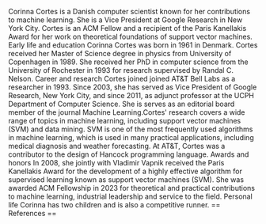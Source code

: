 Corinna Cortes is a Danish computer scientist known for her
contributions to machine learning. She is a Vice President at Google
Research in New York City. Cortes is an ACM Fellow and a recipient of
the Paris Kanellakis Award for her work on theoretical foundations of
support vector machines. Early life and education Corinna Cortes was
born in 1961 in Denmark. Cortes received her Master of Science degree in
physics from University of Copenhagen in 1989. She received her PhD in
computer science from the University of Rochester in 1993 for research
supervised by Randal C. Nelson. Career and research Cortes joined joined
AT&T Bell Labs as a researcher in 1993. Since 2003, she has served as
Vice President of Google Research, New York City, and since 2011, as
adjunct professor at the UCPH Department of Computer Science. She is
serves as an editorial board member of the journal Machine
Learning.Cortes\' research covers a wide range of topics in machine
learning, including support vector machines (SVM) and data mining. SVM
is one of the most frequently used algorithms in machine learning, which
is used in many practical applications, including medical diagnosis and
weather forecasting. At AT&T, Cortes was a contributor to the design of
Hancock programming language. Awards and honors In 2008, she jointly
with Vladimir Vapnik received the Paris Kanellakis Award for the
development of a highly effective algorithm for supervised learning
known as support vector machines (SVM). She was awarded ACM Fellowship
in 2023 for theoretical and practical contributions to machine learning,
industrial leadership and service to the field. Personal life Corinna
has two children and is also a competitive runner. == References ==
